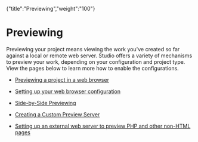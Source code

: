 {"title":"Previewing","weight":"100"} 

# Previewing

Previewing your project means viewing the work you've created so far against a local or remote web server. Studio offers a variety of mechanisms to preview your work, depending on your configuration and project type. View the pages below to learn more how to enable the configurations.

*   [Previewing a project in a web browser](/docs/appc/Axway_Appcelerator_Studio/Axway_Appcelerator_Studio_Guide/Web_Development/Previewing/Previewing_a_project_in_a_web_browser/)
    
*   [Setting up your web browser configuration](/docs/appc/Axway_Appcelerator_Studio/Axway_Appcelerator_Studio_Guide/Web_Development/Previewing/Setting_up_your_web_browser_configuration/)
    
*   [Side-by-Side Previewing](/docs/appc/Axway_Appcelerator_Studio/Axway_Appcelerator_Studio_Guide/Web_Development/Previewing/Side-by-Side_Previewing/)
    
*   [Creating a Custom Preview Server](/docs/appc/Axway_Appcelerator_Studio/Axway_Appcelerator_Studio_Guide/Web_Development/Previewing/Creating_a_Custom_Preview_Server/)
    
*   [Setting up an external web server to preview PHP and other non-HTML pages](/docs/appc/Axway_Appcelerator_Studio/Axway_Appcelerator_Studio_Guide/Web_Development/Previewing/Setting_up_an_external_web_server_to_preview_PHP_and_other_non-HTML_pages/)